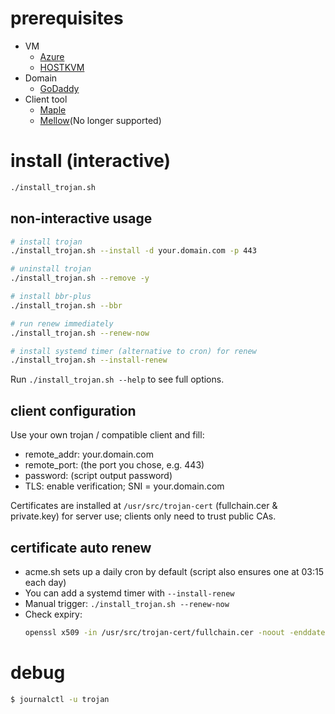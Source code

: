 # prerequisites
- VM
  - [Azure](https://azure.microsoft.com/)
  - [HOSTKVM](https://hostkvm.com/)
- Domain
  - [GoDaddy](https://www.godaddy.com/)
- Client tool
  - [Maple](https://github.com/YtFlow/Maple)
  - [Mellow](https://github.com/mellow-io/mellow)(No longer supported)

# install (interactive)
```bash
./install_trojan.sh
```

## non-interactive usage
```bash
# install trojan
./install_trojan.sh --install -d your.domain.com -p 443

# uninstall trojan
./install_trojan.sh --remove -y

# install bbr-plus
./install_trojan.sh --bbr

# run renew immediately
./install_trojan.sh --renew-now

# install systemd timer (alternative to cron) for renew
./install_trojan.sh --install-renew
```

Run `./install_trojan.sh --help` to see full options.

## client configuration
Use your own trojan / compatible client and fill:
- remote_addr: your.domain.com
- remote_port: (the port you chose, e.g. 443)
- password: (script output password)
- TLS: enable verification; SNI = your.domain.com

Certificates are installed at `/usr/src/trojan-cert` (fullchain.cer & private.key) for server use; clients only need to trust public CAs.

## certificate auto renew
- acme.sh sets up a daily cron by default (script also ensures one at 03:15 each day)
- You can add a systemd timer with `--install-renew`
- Manual trigger: `./install_trojan.sh --renew-now`
- Check expiry:
  ```bash
  openssl x509 -in /usr/src/trojan-cert/fullchain.cer -noout -enddate
  ```

# debug
```bash
$ journalctl -u trojan
```
